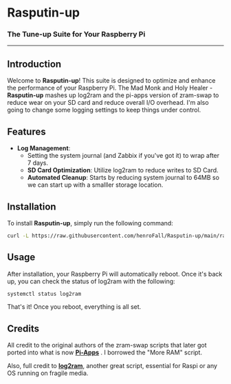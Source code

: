 # Rasputin-up
### The Tune-up Suite for Your Raspberry Pi

---

## Introduction

Welcome to **Rasputin-up**! This suite is designed to optimize and enhance the performance of your Raspberry Pi. The Mad Monk and Holy Healer - **Rasputin-up** mashes up log2ram and the pi-apps version of zram-swap to reduce wear on your SD card and reduce overall I/O overhead. I'm also going to change some logging settings to keep things under control.

## Features

- **Log Management**: 
  - Setting the system journal (and Zabbix if you've got it) to wrap after 7 days.
  - **SD Card Optimization**: Utilize log2ram to reduce writes to SD Card.
  - **Automated Cleanup**: Starts by reducing system journal to 64MB so we can start up with a smalller storage location.

## Installation

To install **Rasputin-up**, simply run the following command:

```bash
curl -L https://raw.githubusercontent.com/henroFall/Rasputin-up/main/rasputinupsetup.sh | bash
```

## Usage

After installation, your Raspberry Pi will automatically reboot. Once it's back up, you can check the status of log2ram with the following:

```bash
systemctl status log2ram
```

That's it! Once you reboot, everything is all set.

## Credits

All credit to the original authors of the zram-swap scripts that later got ported into what is now **[Pi-Apps](https://github.com/Botspot/pi-apps)** . I borrowed the "More RAM" script. 

Also, full credit to **[log2ram](https://github.com/azlux/log2ram)**, another great script, essential for Raspi or any OS running on fragile media. 

